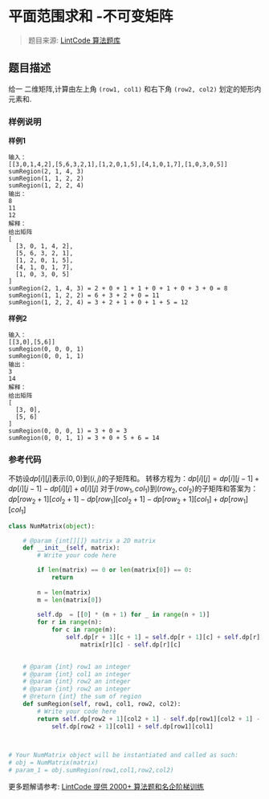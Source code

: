 # 平面范围求和 -不可变矩阵
 > 题目来源: [LintCode 算法题库](https://www.lintcode.com/problem/range-sum-query-2d-immutable/?utm_source=sc-github-wzz)
 ## 题目描述
 给一 二维矩阵,计算由左上角 `(row1, col1)` 和右下角 `(row2, col2)` 划定的矩形内元素和.
 ### 样例说明
 **样例1**
```
输入：
[[3,0,1,4,2],[5,6,3,2,1],[1,2,0,1,5],[4,1,0,1,7],[1,0,3,0,5]]
sumRegion(2, 1, 4, 3)
sumRegion(1, 1, 2, 2)
sumRegion(1, 2, 2, 4)
输出：
8
11
12
解释：
给出矩阵
[
  [3, 0, 1, 4, 2],
  [5, 6, 3, 2, 1],
  [1, 2, 0, 1, 5],
  [4, 1, 0, 1, 7],
  [1, 0, 3, 0, 5]
]
sumRegion(2, 1, 4, 3) = 2 + 0 + 1 + 1 + 0 + 1 + 0 + 3 + 0 = 8
sumRegion(1, 1, 2, 2) = 6 + 3 + 2 + 0 = 11
sumRegion(1, 2, 2, 4) = 3 + 2 + 1 + 0 + 1 + 5 = 12
```
**样例2**
```
输入：
[[3,0],[5,6]]
sumRegion(0, 0, 0, 1)
sumRegion(0, 0, 1, 1)
输出：
3
14
解释：
给出矩阵
[
  [3, 0],
  [5, 6]
]
sumRegion(0, 0, 0, 1) = 3 + 0 = 3
sumRegion(0, 0, 1, 1) = 3 + 0 + 5 + 6 = 14
```
 ### 参考代码
 不妨设$dp[i][j]$表示$(0,0)$到$(i,j)$的子矩阵和。
转移方程为：$dp[i][j]=dp[i][j-1]+dp[i][j-1]-dp[i][j]+a[i][j]$
对于$(row_1,col_1)$到$(row_2,col_2)$的子矩阵和答案为：$dp[row_2+1][col_2+1]-dp[row_1][col_2+1]-dp[row_2+1][col_1]+dp[row_1][col_1]$
```python
class NumMatrix(object):

    # @param {int[][]} matrix a 2D matrix
    def __init__(self, matrix):
        # Write your code here

        if len(matrix) == 0 or len(matrix[0]) == 0:
            return 
        
        n = len(matrix)
        m = len(matrix[0])
        
        self.dp  = [[0] * (m + 1) for _ in range(n + 1)]
        for r in range(n):
            for c in range(m):
                self.dp[r + 1][c + 1] = self.dp[r + 1][c] + self.dp[r][c + 1] + \
                    matrix[r][c] - self.dp[r][c]

        
    # @param {int} row1 an integer
    # @param {int} col1 an integer
    # @param {int} row2 an integer
    # @param {int} row2 an integer
    # @return {int} the sum of region
    def sumRegion(self, row1, col1, row2, col2):
        # Write your code here
        return self.dp[row2 + 1][col2 + 1] - self.dp[row1][col2 + 1] - \
            self.dp[row2 + 1][col1] + self.dp[row1][col1]
        


# Your NumMatrix object will be instantiated and called as such:
# obj = NumMatrix(matrix)
# param_1 = obj.sumRegion(row1,col1,row2,col2)
```
 更多题解请参考: [LintCode 提供 2000+ 算法题和名企阶梯训练](https://www.lintcode.com/problem/?utm_source=sc-github-wzz)
